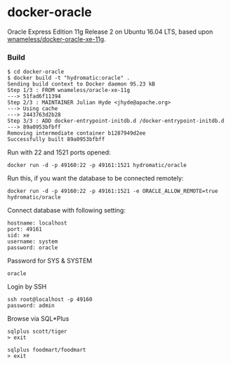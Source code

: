<!--
{% comment %}
Licensed to Julian Hyde under one or more
contributor license agreements.  See the NOTICE file distributed with
this work for additional information regarding copyright ownership.
The ASF licenses this file to you under the Apache License, Version 2.0
(the "License"); you may not use this file except in compliance with
the License.  You may obtain a copy of the License at

http://www.apache.org/licenses/LICENSE-2.0

Unless required by applicable law or agreed to in writing, software
distributed under the License is distributed on an "AS IS" BASIS,
WITHOUT WARRANTIES OR CONDITIONS OF ANY KIND, either express or implied.
See the License for the specific language governing permissions and
limitations under the License.
{% endcomment %}
-->
docker-oracle
============================

Oracle Express Edition 11g Release 2 on Ubuntu 16.04 LTS,
based upon [wnameless/docker-oracle-xe-11g](https://github.com/wnameless/docker-oracle-xe-11g).

### Build
```
$ cd docker-oracle
$ docker build -t "hydromatic:oracle" .
Sending build context to Docker daemon 95.23 kB
Step 1/3 : FROM wnameless/oracle-xe-11g
---> 51fad6f11394
Step 2/3 : MAINTAINER Julian Hyde <jhyde@apache.org>
---> Using cache
---> 2443763d2b28
Step 3/3 : ADD docker-entrypoint-initdb.d /docker-entrypoint-initdb.d
---> 89a0953bfbff
Removing intermediate container b1287949d2ee
Successfully built 89a0953bfbff
```

Run with 22 and 1521 ports opened:
```
docker run -d -p 49160:22 -p 49161:1521 hydromatic/oracle
```

Run this, if you want the database to be connected remotely:
```
docker run -d -p 49160:22 -p 49161:1521 -e ORACLE_ALLOW_REMOTE=true hydromatic/oracle
```

Connect database with following setting:
```
hostname: localhost
port: 49161
sid: xe
username: system
password: oracle
```

Password for SYS & SYSTEM
```
oracle
```

Login by SSH
```
ssh root@localhost -p 49160
password: admin
```

Browse via SQL*Plus
```
sqlplus scott/tiger
> exit

sqlplus foodmart/foodmart
> exit
```
